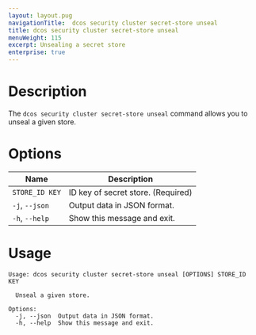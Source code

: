 ```yaml
---
layout: layout.pug
navigationTitle:  dcos security cluster secret-store unseal
title: dcos security cluster secret-store unseal
menuWeight: 115
excerpt: Unsealing a secret store
enterprise: true
---
```

# Description

The `dcos security cluster secret-store unseal` command allows you to unseal a given store.

# Options

| Name |  Description |
|---------|-------------|
| `STORE_ID KEY`  | ID key of secret store. (Required) |
| `-j`, `--json` |  Output data in JSON format. |
|  `-h`, `--help` |  Show this message and exit.|

# Usage

```
Usage: dcos security cluster secret-store unseal [OPTIONS] STORE_ID KEY

  Unseal a given store.

Options:
  -j, --json  Output data in JSON format.
  -h, --help  Show this message and exit.
```